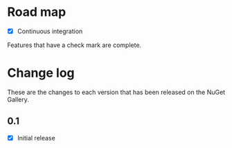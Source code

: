 # Road map

- [x] Continuous integration

Features that have a check mark are complete.

# Change log
These are the changes to each version that has been released on the NuGet Gallery.

## 0.1
- [x] Initial release

